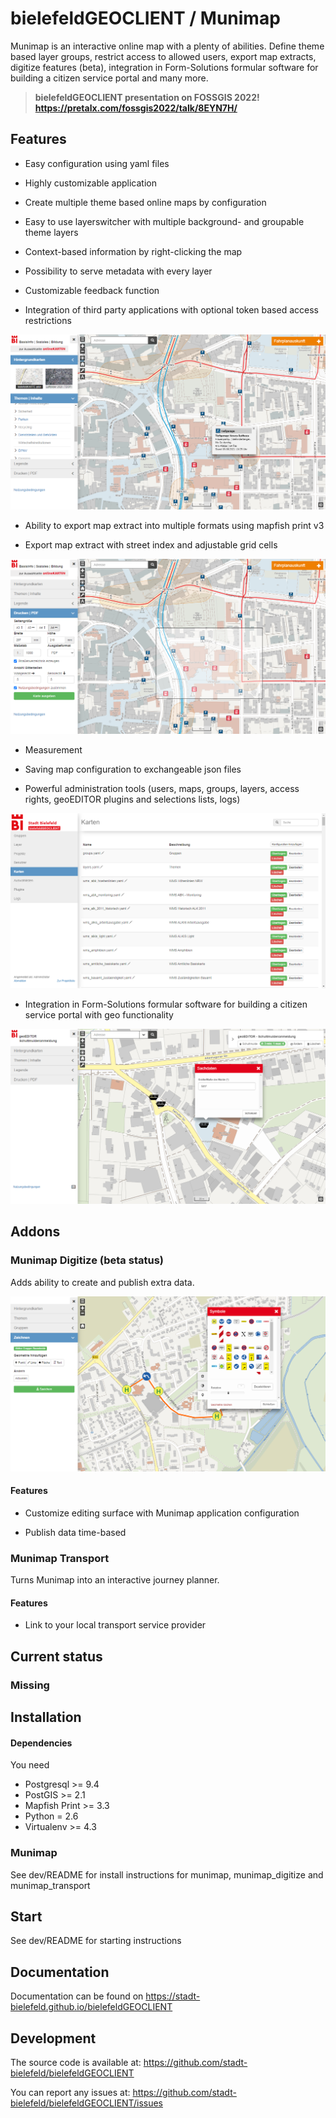 # bielefeldGEOCLIENT / Munimap

Munimap is an interactive online map with a plenty of abilities. Define theme based layer groups, restrict access to allowed users, export map extracts, digitize features (beta), integration in Form-Solutions formular software for building a citizen service portal and many more.

> **bielefeldGEOCLIENT presentation on FOSSGIS 2022! https://pretalx.com/fossgis2022/talk/8EYN7H/**

## Features

* Easy configuration using yaml files

* Highly customizable application

* Create multiple theme based online maps by configuration

* Easy to use layerswitcher with multiple background- and groupable theme layers

* Context-based information by right-clicking the map

* Possibility to serve metadata with every layer

* Customizable feedback function

* Integration of third party applications with optional token based access restrictions

![Munimap](./screenshots/munimap.png)

* Ability to export map extract into multiple formats using mapfish print v3

* Export map extract with street index and adjustable grid cells

![Munimap](./screenshots/munimap_print.png)

* Measurement

* Saving map configuration to exchangeable json files

* Powerful administration tools (users, maps, groups, layers, access rights, geoEDITOR plugins and selections lists, logs)

![Munimap](./screenshots/munimap_admin.png)

* Integration in Form-Solutions formular software for building a citizen service portal with geo functionality

![Munimap](./screenshots/munimap_geoEDITOR.png)

## Addons

### Munimap Digitize (beta status)

Adds ability to create and publish extra data.

![Munimap](./screenshots/munimap_digitize.png)

#### Features

* Customize editing surface with Munimap application configuration

* Publish data time-based

### Munimap Transport

Turns Munimap into an interactive journey planner.

#### Features

* Link to your local transport service provider

## Current status

### Missing

## Installation

#### Dependencies

You need

* Postgresql >= 9.4
* PostGIS >= 2.1
* Mapfish Print >= 3.3
* Python = 2.6
* Virtualenv >= 4.3

### Munimap

See dev/README for install instructions for munimap, munimap_digitize and munimap_transport

## Start

See dev/README for starting instructions

## Documentation

Documentation can be found on
https://stadt-bielefeld.github.io/bielefeldGEOCLIENT

## Development

The source code is available at: https://github.com/stadt-bielefeld/bielefeldGEOCLIENT

You can report any issues at: https://github.com/stadt-bielefeld/bielefeldGEOCLIENT/issues
